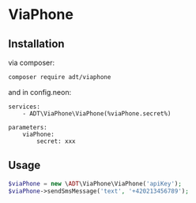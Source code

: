 # ViaPhone

## Installation

via composer:

```sh
composer require adt/viaphone
```

and in config.neon:

```neon
services:
	- ADT\ViaPhone\ViaPhone(%viaPhone.secret%)

parameters: 
	viaPhone:
		secret: xxx
```
Usage
---------
```php
$viaPhone = new \ADT\ViaPhone\ViaPhone('apiKey');
$viaPhone->sendSmsMessage('text', '+420213456789');
```

